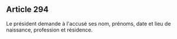 Article 294
----
Le président demande à l'accusé ses nom, prénoms, date et lieu de naissance,
profession et résidence.
